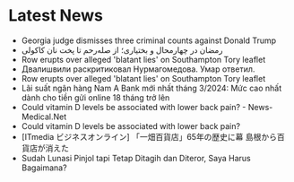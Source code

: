# Latest News
-  Georgia judge dismisses three criminal counts against Donald Trump
-  رمضان در چهارمحال و بختیاری؛ از صله‌رحم تا پخت نان کاکولی
-  Row erupts over alleged 'blatant lies' on Southampton Tory leaflet
-  Двалишвили раскритиковал Нурмагомедова. Умар ответил.
-  Row erupts over alleged 'blatant lies' on Southampton Tory leaflet
-  Lãi suất ngân hàng Nam A Bank mới nhất tháng 3/2024: Mức cao nhất dành cho tiền gửi online 18 tháng trở lên
-  Could vitamin D levels be associated with lower back pain? - News-Medical.Net
-  Could vitamin D levels be associated with lower back pain?
-  [ITmedia ビジネスオンライン] 「一畑百貨店」65年の歴史に幕 島根から百貨店が消えた
-  Sudah Lunasi Pinjol tapi Tetap Ditagih dan Diteror, Saya Harus Bagaimana?
